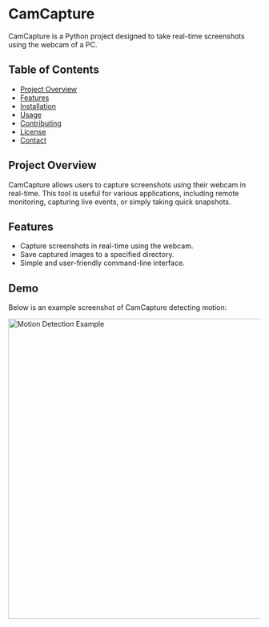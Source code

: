 # CamCapture

CamCapture is a Python project designed to take real-time screenshots using the webcam of a PC.

## Table of Contents
- [Project Overview](#project-overview)
- [Features](#features)
- [Installation](#installation)
- [Usage](#usage)
- [Contributing](#contributing)
- [License](#license)
- [Contact](#contact)

## Project Overview
CamCapture allows users to capture screenshots using their webcam in real-time. This tool is useful for various applications, including remote monitoring, capturing live events, or simply taking quick snapshots.

## Features
- Capture screenshots in real-time using the webcam.
- Save captured images to a specified directory.
- Simple and user-friendly command-line interface.

## Demo

Below is an example screenshot of CamCapture detecting motion:

<img src="images/Screenshot_2024-06-17_235018.png" alt="Motion Detection Example" width="600"/>
